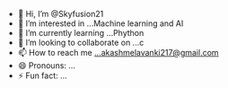 - 👋 Hi, I’m @Skyfusion21
- 👀 I’m interested in ...Machine learning and AI
- 🌱 I’m currently learning ...Phython
- 💞️ I’m looking to collaborate on ...c
- 📫 How to reach me ...akashmelavanki217@gmail.com
- 😄 Pronouns: ...
- ⚡ Fun fact: ...

<!---
Skyfusion21/Skyfusion21 is a ✨ special ✨ repository because its `README.md` (this file) appears on your GitHub profile.
You can click the Preview link to take a look at your changes.
--->
